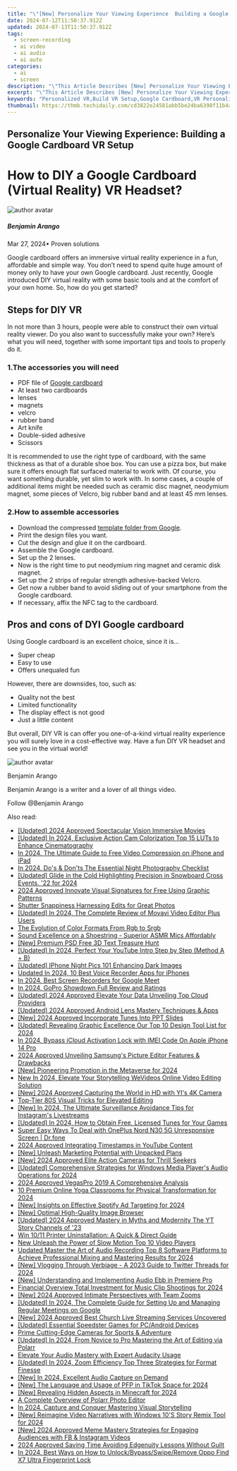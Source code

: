 ```yaml
---
title: "\"[New] Personalize Your Viewing Experience  Building a Google Cardboard VR Setup for 2024\""
date: 2024-07-12T11:50:37.912Z
updated: 2024-07-13T11:50:37.912Z
tags: 
  - screen-recording
  - ai video
  - ai audio
  - ai auto
categories: 
  - ai
  - screen
description: "\"This Article Describes [New] Personalize Your Viewing Experience: Building a Google Cardboard VR Setup for 2024\""
excerpt: "\"This Article Describes [New] Personalize Your Viewing Experience: Building a Google Cardboard VR Setup for 2024\""
keywords: "Personalized VR,Build VR Setup,Google Cardboard,VR Personalization,Cardboard Viewing,VR Experience,VR Customize"
thumbnail: https://thmb.techidaily.com/cd3822e24581abb5be24ba6398f11b4a362481119be106372a626e240355af61.jpg
---
```


## Personalize Your Viewing Experience: Building a Google Cardboard VR Setup

# How to DIY a Google Cardboard (Virtual Reality) VR Headset?

![author avatar](https://images.wondershare.com/filmora/article-images/benjamin-arango-author.jpg)

##### Benjamin Arango

 Mar 27, 2024• Proven solutions

 Google cardboard offers an immersive virtual reality experience in a fun, affordable and simple way. You don’t need to spend quite huge amount of money only to have your own Google cardboard. Just recently, Google introduced DIY virtual reality with some basic tools and at the comfort of your own home. So, how do you get started?

## Steps for DIY VR

 In not more than 3 hours, people were able to construct their own virtual reality viewer. Do you also want to successfully make your own? Here’s what you will need, together with some important tips and tools to properly do it.

### 1.The accessories you will need

* PDF file of [Google cardboard](https://vr.google.com/intl/en%5Fus/cardboard/get-cardboard/)
* At least two cardboards
* lenses
* magnets
* velcro
* rubber band
* Art knife
* Double-sided adhesive
* Scissors

 It is recommended to use the right type of cardboard, with the same thickness as that of a durable shoe box. You can use a pizza box, but make sure it offers enough flat surfaced material to work with. Of course, you want something durable, yet slim to work with. In some cases, a couple of additional items might be needed such as ceramic disc magnet, neodymium magnet, some pieces of Velcro, big rubber band and at least 45 mm lenses.

### 2.How to assemble accessories

* Download the compressed [template folder from Google](https://vr.google.com/intl/en%5Fus/cardboard/get-cardboard/).
* Print the design files you want.
* Cut the design and glue it on the cardboard.
* Assemble the Google cardboard.
* Set up the 2 lenses.
* Now is the right time to put neodymium ring magnet and ceramic disk magnet.
* Set up the 2 strips of regular strength adhesive-backed Velcro.
* Get now a rubber band to avoid sliding out of your smartphone from the Google cardboard.
* If necessary, affix the NFC tag to the cardboard.

## Pros and cons of DYI Google cardboard

 Using Google cardboard is an excellent choice, since it is…

* Super cheap
* Easy to use
* Offers unequaled fun

 However, there are downsides, too, such as:

* Quality not the best
* Limited functionality
* The display effect is not good
* Just a little content

 But overall, DIY VR is can offer you one-of-a-kind virtual reality experience you will surely love in a cost-effective way. Have a fun DIY VR headset and see you in the virtual world!

![author avatar](https://images.wondershare.com/filmora/article-images/benjamin-arango-author.jpg)

Benjamin Arango

Benjamin Arango is a writer and a lover of all things video.

Follow @Benjamin Arango


<ins class="adsbygoogle"
     style="display:block"
     data-ad-format="autorelaxed"
     data-ad-client="ca-pub-7571918770474297"
     data-ad-slot="1223367746"></ins>



<ins class="adsbygoogle"
     style="display:block"
     data-ad-client="ca-pub-7571918770474297"
     data-ad-slot="8358498916"
     data-ad-format="auto"
     data-full-width-responsive="true"></ins>




<span class="atpl-alsoreadstyle">Also read:</span>
<div><ul>
<li><a href="https://fox-info.techidaily.com/updated-2024-approved-spectacular-vision-immersive-movies/"><u>[Updated] 2024 Approved  Spectacular Vision  Immersive Movies</u></a></li>
<li><a href="https://fox-info.techidaily.com/updated-in-2024-exclusive-action-cam-colorization-top-15-luts-to-enhance-cinematography/"><u>[Updated] In 2024, Exclusive Action Cam Colorization  Top 15 LUTs to Enhance Cinematography</u></a></li>
<li><a href="https://ai-driven-video-production.techidaily.com/in-2024-the-ultimate-guide-to-free-video-compression-on-iphone-and-ipad/"><u>In 2024, The Ultimate Guide to Free Video Compression on iPhone and iPad</u></a></li>
<li><a href="https://screen-mirroring-recording.techidaily.com/in-2024-dos-and-donts-the-essential-night-photography-checklist/"><u>In 2024, Do's & Don'ts  The Essential Night Photography Checklist</u></a></li>
<li><a href="https://fox-info.techidaily.com/updated-glide-in-the-cold-highlighting-precision-in-snowboard-cross-events-22-for-2024/"><u>[Updated] Glide in the Cold  Highlighting Precision in Snowboard Cross Events, '22 for 2024</u></a></li>
<li><a href="https://fox-info.techidaily.com/2024-approved-innovate-visual-signatures-for-free-using-graphic-patterns/"><u>2024 Approved  Innovate Visual Signatures for Free Using Graphic Patterns</u></a></li>
<li><a href="https://extra-hints.techidaily.com/shutter-snappiness-harnessing-edits-for-great-photos/"><u>Shutter Snappiness  Harnessing Edits for Great Photos</u></a></li>
<li><a href="https://fox-info.techidaily.com/updated-in-2024-the-complete-review-of-movavi-video-editor-plus-users/"><u>[Updated] In 2024, The Complete Review of Movavi Video Editor Plus Users</u></a></li>
<li><a href="https://fox-info.techidaily.com/the-evolution-of-color-formats-from-rgb-to-srgb/"><u>The Evolution of Color Formats  From Rgb to Srgb</u></a></li>
<li><a href="https://fox-info.techidaily.com/sound-excellence-on-a-shoestring-superior-asmr-mics-affordably/"><u>Sound Excellence on a Shoestring - Superior ASMR Mics Affordably</u></a></li>
<li><a href="https://extra-guidance.techidaily.com/new-premium-psd-free-3d-text-treasure-hunt/"><u>[New] Premium PSD Free 3D Text Treasure Hunt</u></a></li>
<li><a href="https://youtube-sure.techidaily.com/ed-in-2024-perfect-your-youtube-intro-step-by-step-method-a-plus-b/"><u>[Updated] In 2024, Perfect Your YouTube Intro  Step by Step (Method A + B)</u></a></li>
<li><a href="https://fox-info.techidaily.com/updated-iphone-night-pics-101-enhancing-dark-images/"><u>[Updated] IPhone Night Pics 101  Enhancing Dark Images</u></a></li>
<li><a href="https://sound-tweaking.techidaily.com/updated-in-2024-10-best-voice-recorder-apps-for-iphones/"><u>Updated In 2024, 10 Best Voice Recorder Apps for iPhones</u></a></li>
<li><a href="https://screen-activity-recording.techidaily.com/in-2024-best-screen-recorders-for-google-meet/"><u>In 2024, Best Screen Recorders for Google Meet</u></a></li>
<li><a href="https://fox-info.techidaily.com/in-2024-gopro-showdown-full-review-and-ratings/"><u>In 2024, GoPro Showdown  Full Review and Ratings</u></a></li>
<li><a href="https://fox-info.techidaily.com/updated-2024-approved-elevate-your-data-unveiling-top-cloud-providers/"><u>[Updated] 2024 Approved  Elevate Your Data  Unveiling Top Cloud Providers</u></a></li>
<li><a href="https://fox-info.techidaily.com/updated-2024-approved-android-lens-mastery-techniques-and-apps/"><u>[Updated] 2024 Approved  Android Lens Mastery  Techniques & Apps</u></a></li>
<li><a href="https://fox-info.techidaily.com/new-2024-approved-incorporate-tunes-into-ppt-slides/"><u>[New] 2024 Approved  Incorporate Tunes Into PPT Slides</u></a></li>
<li><a href="https://fox-info.techidaily.com/updated-revealing-graphic-excellence-our-top-10-design-tool-list-for-2024/"><u>[Updated] Revealing Graphic Excellence  Our Top 10 Design Tool List for 2024</u></a></li>
<li><a href="https://activate-lock.techidaily.com/in-2024-bypass-icloud-activation-lock-with-imei-code-on-apple-iphone-14-pro-by-drfone-ios/"><u>In 2024, Bypass iCloud Activation Lock with IMEI Code On Apple iPhone 14 Pro</u></a></li>
<li><a href="https://some-skills.techidaily.com/2024-approved-unveiling-samsungs-picture-editor-features-and-drawbacks/"><u>2024 Approved  Unveiling Samsung's Picture Editor Features & Drawbacks</u></a></li>
<li><a href="https://fox-info.techidaily.com/new-pioneering-promotion-in-the-metaverse-for-2024/"><u>[New] Pioneering Promotion in the Metaverse for 2024</u></a></li>
<li><a href="https://video-ai-editor.techidaily.com/new-in-2024-elevate-your-storytelling-wevideos-online-video-editing-solution/"><u>New In 2024, Elevate Your Storytelling WeVideos Online Video Editing Solution</u></a></li>
<li><a href="https://fox-info.techidaily.com/new-2024-approved-capturing-the-world-in-hd-with-yis-4k-camera/"><u>[New] 2024 Approved  Capturing the World in HD with YI's 4K Camera</u></a></li>
<li><a href="https://extra-tips.techidaily.com/top-tier-80s-visual-tricks-for-elevated-editing/"><u>Top-Tier 80S Visual Tricks for Elevated Editing</u></a></li>
<li><a href="https://fox-info.techidaily.com/new-in-2024-the-ultimate-surveillance-avoidance-tips-for-instagrams-livestreams/"><u>[New] In 2024, The Ultimate Surveillance Avoidance Tips for Instagram's Livestreams</u></a></li>
<li><a href="https://fox-info.techidaily.com/updated-in-2024-how-to-obtain-free-licensed-tunes-for-your-games/"><u>[Updated] In 2024, How to Obtain Free, Licensed Tunes for Your Games</u></a></li>
<li><a href="https://howto.techidaily.com/super-easy-ways-to-deal-with-oneplus-nord-n30-5g-unresponsive-screen-drfone-by-drfone-fix-android-problems-fix-android-problems/"><u>Super Easy Ways To Deal with OnePlus Nord N30 5G Unresponsive Screen | Dr.fone</u></a></li>
<li><a href="https://fox-info.techidaily.com/2024-approved-integrating-timestamps-in-youtube-content/"><u>2024 Approved  Integrating Timestamps in YouTube Content</u></a></li>
<li><a href="https://fox-info.techidaily.com/new-unleash-marketing-potential-with-unpacked-plans/"><u>[New] Unleash Marketing Potential with Unpacked Plans</u></a></li>
<li><a href="https://fox-info.techidaily.com/new-2024-approved-elite-action-cameras-for-thrill-seekers/"><u>[New] 2024 Approved  Elite Action Cameras for Thrill Seekers</u></a></li>
<li><a href="https://fox-info.techidaily.com/updated-comprehensive-strategies-for-windows-media-players-audio-operations-for-2024/"><u>[Updated] Comprehensive Strategies for Windows Media Player's Audio Operations for 2024</u></a></li>
<li><a href="https://fox-info.techidaily.com/2024-approved-vegaspro-2019-a-comprehensive-analysis/"><u>2024 Approved  VegasPro 2019  A Comprehensive Analysis</u></a></li>
<li><a href="https://youtube-clips.techidaily.com/10-premium-online-yoga-classrooms-for-physical-transformation-for-2024/"><u>10 Premium Online Yoga Classrooms for Physical Transformation for 2024</u></a></li>
<li><a href="https://fox-info.techidaily.com/new-insights-on-effective-spotify-ad-targeting-for-2024/"><u>[New] Insights on Effective Spotify Ad Targeting for 2024</u></a></li>
<li><a href="https://extra-approaches.techidaily.com/new-optimal-high-quality-image-browser/"><u>[New] Optimal High-Quality Image Browser</u></a></li>
<li><a href="https://fox-info.techidaily.com/updated-2024-approved-mastery-in-myths-and-modernity-the-yt-story-channels-of-23/"><u>[Updated] 2024 Approved  Mastery in Myths and Modernity  The YT Story Channels of '23</u></a></li>
<li><a href="https://windows11.techidaily.com/win-1011-printer-uninstallation-a-quick-and-direct-guide/"><u>Win 10/11 Printer Uninstallation: A Quick & Direct Guide</u></a></li>
<li><a href="https://smart-video-creator.techidaily.com/new-unleash-the-power-of-slow-motion-top-10-video-players/"><u>New Unleash the Power of Slow Motion Top 10 Video Players</u></a></li>
<li><a href="https://sound-tweaking.techidaily.com/updated-master-the-art-of-audio-recording-top-8-software-platforms-to-achieve-professional-mixing-and-mastering-results-for-2024/"><u>Updated Master the Art of Audio Recording Top 8 Software Platforms to Achieve Professional Mixing and Mastering Results for 2024</u></a></li>
<li><a href="https://twitter-videos.techidaily.com/new-vlogging-through-verbiage-a-2023-guide-to-twitter-threads-for-2024/"><u>[New] Vlogging Through Verbiage - A 2023 Guide to Twitter Threads for 2024</u></a></li>
<li><a href="https://some-approaches.techidaily.com/new-understanding-and-implementing-audio-ebb-in-premiere-pro/"><u>[New] Understanding and Implementing Audio Ebb in Premiere Pro</u></a></li>
<li><a href="https://fox-info.techidaily.com/financial-overview-total-investment-for-music-clip-shootings-for-2024/"><u>Financial Overview  Total Investment for Music Clip Shootings for 2024</u></a></li>
<li><a href="https://fox-info.techidaily.com/new-2024-approved-intimate-perspectives-with-team-zooms/"><u>[New] 2024 Approved  Intimate Perspectives with Team Zooms</u></a></li>
<li><a href="https://desktop-recording.techidaily.com/updated-in-2024-the-complete-guide-for-setting-up-and-managing-regular-meetings-on-google/"><u>[Updated] In 2024, The Complete Guide for Setting Up and Managing Regular Meetings on Google</u></a></li>
<li><a href="https://fox-info.techidaily.com/new-2024-approved-best-church-live-streaming-services-uncovered/"><u>[New] 2024 Approved  Best Church Live Streaming Services Uncovered</u></a></li>
<li><a href="https://fox-info.techidaily.com/updated-essential-speedster-games-for-pcandroid-devices/"><u>[Updated] Essential Speedster Games for PC/Android Devices</u></a></li>
<li><a href="https://fox-info.techidaily.com/prime-cutting-edge-cameras-for-sports-and-adventure/"><u>Prime Cutting-Edge Cameras for Sports & Adventure</u></a></li>
<li><a href="https://fox-info.techidaily.com/updated-in-2024-from-novice-to-pro-mastering-the-art-of-editing-via-polarr/"><u>[Updated] In 2024, From Novice to Pro  Mastering the Art of Editing via Polarr</u></a></li>
<li><a href="https://fox-info.techidaily.com/elevate-your-audio-mastery-with-expert-audacity-usage/"><u>Elevate Your Audio Mastery with Expert Audacity Usage</u></a></li>
<li><a href="https://fox-info.techidaily.com/updated-in-2024-zoom-efficiency-top-three-strategies-for-format-finesse/"><u>[Updated] In 2024, Zoom Efficiency  Top Three Strategies for Format Finesse</u></a></li>
<li><a href="https://screen-video-capture.techidaily.com/new-in-2024-excellent-audio-capture-on-demand/"><u>[New] In 2024, Excellent Audio Capture on Demand</u></a></li>
<li><a href="https://tiktok-clips.techidaily.com/new-the-language-and-usage-of-pfp-in-tiktok-space-for-2024/"><u>[New] The Language and Usage of PFP in TikTok Space for 2024</u></a></li>
<li><a href="https://fox-info.techidaily.com/new-revealing-hidden-aspects-in-minecraft-for-2024/"><u>[New] Revealing Hidden Aspects in Minecraft for 2024</u></a></li>
<li><a href="https://fox-info.techidaily.com/a-complete-overview-of-polarr-photo-editor/"><u>A Complete Overview of Polarr Photo Editor</u></a></li>
<li><a href="https://fox-info.techidaily.com/in-2024-capture-and-conquer-mastering-visual-storytelling/"><u>In 2024, Capture and Conquer  Mastering Visual Storytelling</u></a></li>
<li><a href="https://fox-info.techidaily.com/new-reimagine-video-narratives-with-windows-10s-story-remix-tool-for-2024/"><u>[New] Reimagine Video Narratives with Windows 10'S Story Remix Tool for 2024</u></a></li>
<li><a href="https://instagram-video-recordings.techidaily.com/new-2024-approved-meme-mastery-strategies-for-engaging-audiences-with-fb-and-instagram-videos/"><u>[New] 2024 Approved  Meme Mastery  Strategies for Engaging Audiences with FB & Instagram Videos</u></a></li>
<li><a href="https://extra-skills.techidaily.com/2024-approved-saving-time-avoiding-edgenuity-lessons-without-guilt/"><u>2024 Approved  Saving Time  Avoiding Edgenuity Lessons Without Guilt</u></a></li>
<li><a href="https://android-unlock.techidaily.com/in-2024-best-ways-on-how-to-unlockbypassswiperemove-oppo-find-x7-ultra-fingerprint-lock-by-drfone-android/"><u>In 2024, Best Ways on How to Unlock/Bypass/Swipe/Remove Oppo Find X7 Ultra Fingerprint Lock</u></a></li>
</ul></div>

